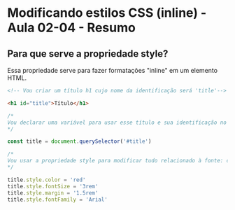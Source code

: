 # Modificando estilos CSS (inline) - Aula 02-04 - Resumo

## Para que serve a propriedade style?

Essa propriedade serve para fazer formatações "inline" em um elemento HTML.

```html
<!-- Vou criar um título h1 cujo nome da identificação será 'title'-->

<h1 id="title">Título</h1>
```

```javascript
/*
Vou declarar uma variável para usar esse título e sua identificação no DOM
*/

const title = document.querySelector('#title')

/*
Vou usar a propriedade style para modificar tudo relacionado à fonte: cor, tamanho, margem e tipo
*/

title.style.color = 'red'
title.style.fontSize = '3rem'
title.style.margin = '1.5rem'
title.style.fontFamily = 'Arial'
```